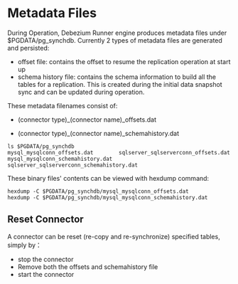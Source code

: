 # Metadata Files

During Operation, Debezium Runner engine produces metadata files under $PGDATA/pg_synchdb. Currently 2 types of metadata files are generated and persisted:
* offset file: contains the offset to resume the replication operation at start up
* schema history file: contains the schema information to build all the tables for a replication. This is created during the initial data snapshot sync and can be updated during operation.

These metadata filenames consist of:

* (connector type)_(connector name)_offsets.dat

* (connector type)_(connector name)_schemahistory.dat

```
ls $PGDATA/pg_synchdb
mysql_mysqlconn_offsets.dat        sqlserver_sqlserverconn_offsets.dat
mysql_mysqlconn_schemahistory.dat  sqlserver_sqlserverconn_schemahistory.dat
```

These binary files' contents can be viewed with hexdump command:
```
hexdump -C $PGDATA/pg_synchdb/mysql_mysqlconn_offsets.dat
hexdump -C $PGDATA/pg_synchdb/mysql_mysqlconn_schemahistory.dat
```

## **Reset Connector**

A connector can be reset (re-copy and re-synchronize) specified tables, simply by：

* stop the connector 
* Remove both the offsets and schemahistory file
* start the connector